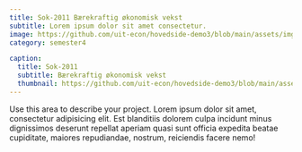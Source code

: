```yaml
---
title: Sok-2011 Bærekraftig økonomisk vekst
subtitle: Lorem ipsum dolor sit amet consectetur.
image: https://github.com/uit-econ/hovedside-demo3/blob/main/assets/img/b%C3%A6rekraft.jpg?raw=true
category: semester4

caption:
  title: Sok-2011
  subtitle: Bærekraftig økonomisk vekst
  thumbnail: https://github.com/uit-econ/hovedside-demo3/blob/main/assets/img/b%C3%A6rekraft.jpg?raw=true
---
```

Use this area to describe your project. Lorem ipsum dolor sit amet, consectetur adipisicing elit. Est blanditiis dolorem culpa incidunt minus dignissimos deserunt repellat aperiam quasi sunt officia expedita beatae cupiditate, maiores repudiandae, nostrum, reiciendis facere nemo!


